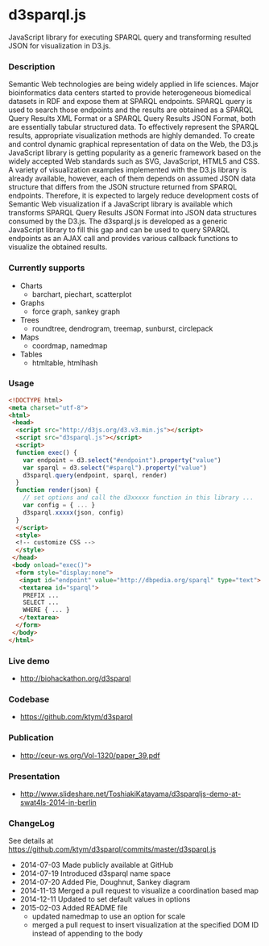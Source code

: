 d3sparql.js
===========

JavaScript library for executing SPARQL query and transforming resulted JSON for visualization in D3.js.

### Description

Semantic Web technologies are being widely applied in life sciences. Major bioinformatics data centers started to provide heterogeneous biomedical datasets in RDF and expose them at SPARQL endpoints. SPARQL query is used to search those endpoints and the results are obtained as a SPARQL Query Results XML Format or a SPARQL Query Results JSON Format, both are essentially tabular structured data. To effectively represent the SPARQL results, appropriate visualization methods are highly demanded. To create and control dynamic graphical representation of data on the Web, the D3.js JavaScript library is getting popularity as a generic framework based on the widely accepted Web standards such as SVG, JavaScript, HTML5 and CSS. A variety of visualization examples implemented with the D3.js library is already available, however, each of them depends on assumed JSON data structure that differs from the JSON structure returned from SPARQL endpoints. Therefore, it is expected to largely reduce development costs of Semantic Web visualization if a JavaScript library is available which transforms SPARQL Query Results JSON Format into JSON data structures consumed by the D3.js. The d3sparql.js is developed as a generic JavaScript library to fill this gap and can be used to query SPARQL endpoints as an AJAX call and provides various callback functions to visualize the obtained results.

### Currently supports

* Charts
  * barchart, piechart, scatterplot
* Graphs
  * force graph, sankey graph
* Trees
  * roundtree, dendrogram, treemap, sunburst, circlepack
* Maps
  * coordmap, namedmap
* Tables
  * htmltable, htmlhash

### Usage

```html
<!DOCTYPE html>
<meta charset="utf-8">
<html>
 <head>
  <script src="http://d3js.org/d3.v3.min.js"></script>
  <script src="d3sparql.js"></script>
  <script>
  function exec() {
    var endpoint = d3.select("#endpoint").property("value")
    var sparql = d3.select("#sparql").property("value")
    d3sparql.query(endpoint, sparql, render)
  }
  function render(json) {
    // set options and call the d3xxxxx function in this library ...
    var config = { ... }
    d3sparql.xxxxx(json, config)
  }
  </script>
  <style>
  <!-- customize CSS -->
  </style>
 </head>
 <body onload="exec()">
  <form style="display:none">
   <input id="endpoint" value="http://dbpedia.org/sparql" type="text">
   <textarea id="sparql">
    PREFIX ...
    SELECT ...
    WHERE { ... }
   </textarea>
  </form>
 </body>
</html>
```

### Live demo

* http://biohackathon.org/d3sparql

### Codebase

* https://github.com/ktym/d3sparql

### Publication

* http://ceur-ws.org/Vol-1320/paper_39.pdf

### Presentation

* http://www.slideshare.net/ToshiakiKatayama/d3sparqljs-demo-at-swat4ls-2014-in-berlin

### ChangeLog

See details at https://github.com/ktym/d3sparql/commits/master/d3sparql.js

* 2014-07-03 Made publicly available at GitHub
* 2014-07-19 Introduced d3sparql name space
* 2014-07-20 Added Pie, Doughnut, Sankey diagram
* 2014-11-13 Merged a pull request to visualize a coordination based map
* 2014-12-11 Updated to set default values in options
* 2015-02-03 Added README file
  * updated namedmap to use an option for scale
  * merged a pull request to insert visualization at the specified DOM ID instead of appending to the body


